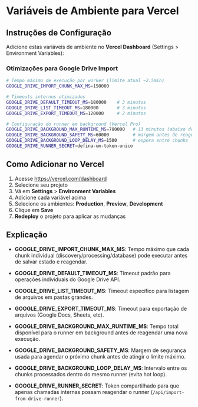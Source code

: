 # Variáveis de Ambiente para Vercel

## Instruções de Configuração

Adicione estas variáveis de ambiente no **Vercel Dashboard** (Settings > Environment Variables):

### Otimizações para Google Drive Import

```bash
# Tempo máximo de execução por worker (limite atual ~2.5min)
GOOGLE_DRIVE_IMPORT_CHUNK_MAX_MS=150000

# Timeouts internos otimizados
GOOGLE_DRIVE_DEFAULT_TIMEOUT_MS=180000    # 3 minutos
GOOGLE_DRIVE_LIST_TIMEOUT_MS=180000       # 3 minutos
GOOGLE_DRIVE_EXPORT_TIMEOUT_MS=120000     # 2 minutos

# Configuração do runner em background (Vercel Pro)
GOOGLE_DRIVE_BACKGROUND_MAX_RUNTIME_MS=780000   # 13 minutos (abaixo do limite de 15min)
GOOGLE_DRIVE_BACKGROUND_SAFETY_MS=60000         # margem antes de reagendar
GOOGLE_DRIVE_BACKGROUND_LOOP_DELAY_MS=1500      # espera entre chunks
GOOGLE_DRIVE_RUNNER_SECRET=defina-um-token-unico
```

## Como Adicionar no Vercel

1. Acesse https://vercel.com/dashboard
2. Selecione seu projeto
3. Vá em **Settings** > **Environment Variables**
4. Adicione cada variável acima
5. Selecione os ambientes: **Production**, **Preview**, **Development**
6. Clique em **Save**
7. **Redeploy** o projeto para aplicar as mudanças

## Explicação

- **GOOGLE_DRIVE_IMPORT_CHUNK_MAX_MS**: Tempo máximo que cada chunk individual (discovery/processing/database) pode executar antes de salvar estado e reagendar.

- **GOOGLE_DRIVE_DEFAULT_TIMEOUT_MS**: Timeout padrão para operações individuais do Google Drive API.

- **GOOGLE_DRIVE_LIST_TIMEOUT_MS**: Timeout específico para listagem de arquivos em pastas grandes.

- **GOOGLE_DRIVE_EXPORT_TIMEOUT_MS**: Timeout para exportação de arquivos (Google Docs, Sheets, etc).

- **GOOGLE_DRIVE_BACKGROUND_MAX_RUNTIME_MS**: Tempo total disponível para o runner em background antes de reagendar uma nova execução.

- **GOOGLE_DRIVE_BACKGROUND_SAFETY_MS**: Margem de segurança usada para agendar o próximo chunk antes de atingir o limite máximo.

- **GOOGLE_DRIVE_BACKGROUND_LOOP_DELAY_MS**: Intervalo entre os chunks processados dentro do mesmo runner (evita hot loop).

- **GOOGLE_DRIVE_RUNNER_SECRET**: Token compartilhado para que apenas chamadas internas possam reagendar o runner (`/api/import-from-drive-runner`).
